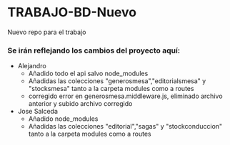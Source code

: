 # TRABAJO-BD-Nuevo

Nuevo repo para el trabajo

### Se irán reflejando los cambios del proyecto aquí:
- Alejandro
  - Añadido todo el api salvo node_modules
  - Añadidas las colecciones "generosmesa","editorialsmesa" y "stocksmesa" tanto a la carpeta modules como a routes
  - corregido error en generosmesa.middleware.js, eliminado archivo anterior y subido archivo corregido
- Jose Salceda
  - Añadido node_modules
  - Añadidas las colecciones "editorial","sagas" y "stockconduccion" tanto a la carpeta modules como a routes
